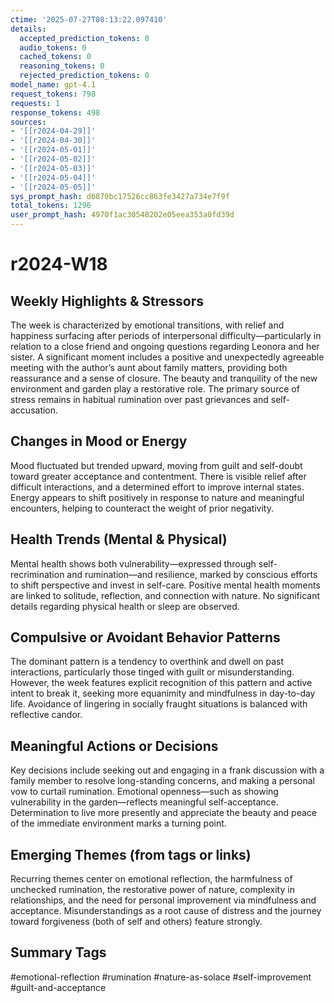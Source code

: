 ```yaml
---
ctime: '2025-07-27T08:13:22.097410'
details:
  accepted_prediction_tokens: 0
  audio_tokens: 0
  cached_tokens: 0
  reasoning_tokens: 0
  rejected_prediction_tokens: 0
model_name: gpt-4.1
request_tokens: 798
requests: 1
response_tokens: 498
sources:
- '[[r2024-04-29]]'
- '[[r2024-04-30]]'
- '[[r2024-05-01]]'
- '[[r2024-05-02]]'
- '[[r2024-05-03]]'
- '[[r2024-05-04]]'
- '[[r2024-05-05]]'
sys_prompt_hash: d6870bc17526cc863fe3427a734e7f9f
total_tokens: 1296
user_prompt_hash: 4970f1ac30548202e05eea353a0fd39d
---
```

# r2024-W18

## Weekly Highlights & Stressors

The week is characterized by emotional transitions, with relief and happiness surfacing after periods of interpersonal difficulty—particularly in relation to a close friend and ongoing questions regarding Leonora and her sister. A significant moment includes a positive and unexpectedly agreeable meeting with the author’s aunt about family matters, providing both reassurance and a sense of closure. The beauty and tranquility of the new environment and garden play a restorative role. The primary source of stress remains in habitual rumination over past grievances and self-accusation.

## Changes in Mood or Energy

Mood fluctuated but trended upward, moving from guilt and self-doubt toward greater acceptance and contentment. There is visible relief after difficult interactions, and a determined effort to improve internal states. Energy appears to shift positively in response to nature and meaningful encounters, helping to counteract the weight of prior negativity.

## Health Trends (Mental & Physical)

Mental health shows both vulnerability—expressed through self-recrimination and rumination—and resilience, marked by conscious efforts to shift perspective and invest in self-care. Positive mental health moments are linked to solitude, reflection, and connection with nature. No significant details regarding physical health or sleep are observed.

## Compulsive or Avoidant Behavior Patterns

The dominant pattern is a tendency to overthink and dwell on past interactions, particularly those tinged with guilt or misunderstanding. However, the week features explicit recognition of this pattern and active intent to break it, seeking more equanimity and mindfulness in day-to-day life. Avoidance of lingering in socially fraught situations is balanced with reflective candor.

## Meaningful Actions or Decisions

Key decisions include seeking out and engaging in a frank discussion with a family member to resolve long-standing concerns, and making a personal vow to curtail rumination. Emotional openness—such as showing vulnerability in the garden—reflects meaningful self-acceptance. Determination to live more presently and appreciate the beauty and peace of the immediate environment marks a turning point.

## Emerging Themes (from tags or links)

Recurring themes center on emotional reflection, the harmfulness of unchecked rumination, the restorative power of nature, complexity in relationships, and the need for personal improvement via mindfulness and acceptance. Misunderstandings as a root cause of distress and the journey toward forgiveness (both of self and others) feature strongly.

## Summary Tags

#emotional-reflection #rumination #nature-as-solace #self-improvement #guilt-and-acceptance